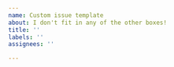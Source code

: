 ```yaml
---
name: Custom issue template
about: I don't fit in any of the other boxes!
title: ''
labels: ''
assignees: ''

---
```

